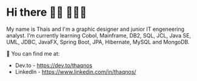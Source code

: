 # Hi there 👋🏾 👩🏾‍💻

My name is Thaís and I'm a graphic designer and junior IT engeneering analyst. 
I’m currently learning Cobol, Mainframe, DB2, SQL, JCL, Java SE, UML, JDBC, JavaFX, Spring Boot, JPA, Hibernate, MySQL and MongoDB.

💬 You can find me at:
- Dev.to - <https://dev.to/thaqnos>
- LinkedIn - <https://www.linkedin.com/in/thaqnos/>
